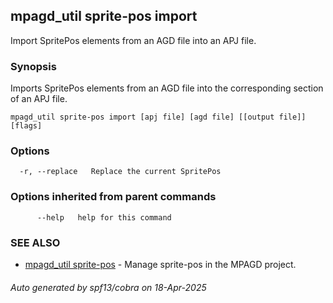 ## mpagd_util sprite-pos import

Import SpritePos elements from an AGD file into an APJ file.

### Synopsis

Imports SpritePos elements from an AGD file into the corresponding section of an APJ file.

```
mpagd_util sprite-pos import [apj file] [agd file] [[output file]] [flags]
```

### Options

```
  -r, --replace   Replace the current SpritePos
```

### Options inherited from parent commands

```
      --help   help for this command
```

### SEE ALSO

* [mpagd_util sprite-pos](mpagd_util_sprite-pos.md)	 - Manage sprite-pos in the MPAGD project.

###### Auto generated by spf13/cobra on 18-Apr-2025
